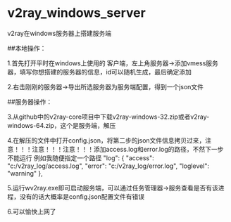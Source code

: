 # v2ray_windows_server
v2ray在windows服务器上搭建服务端


##本地操作：

1.首先打开平时在windows上使用的 客户端，左上角服务器->添加vmess服务器，填写你想搭建的服务器的信息，id可以随机生成，最后确定添加

2.右击刚刚的服务器->导出所选服务器为服务端配置，得到一个json文件

##服务器操作：

3.从github中的v2ray-core项目中下载v2ray-windows-32.zip或者v2ray-windows-64.zip，这个是服务端，解压

4.在解压的文件中打开config.json，将第二步的json文件信息拷贝过来，注意！！！注意！！！注意！！！添加access.log和error.log的路径，不然下一步不能运行
例如我随便指定一个路径
"log": {
    "access": "c:/v2ray_log/access.log",
    "error": "c:/v2ray_log/error.log",
    "loglevel": "warning"
  },
  
 5.运行wv2ray.exe即可启动服务端，可以通过任务管理器->服务查看是否有该进程，没有的话大概率是config.json配置文件有错误
 
 6.可以愉快上网了
